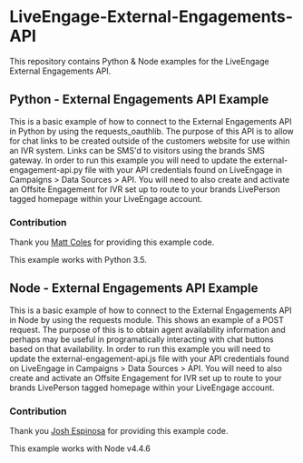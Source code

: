 # LiveEngage-External-Engagements-API
This repository contains Python & Node examples for the LiveEngage External Engagements API.

## Python - External Engagements API Example
This is a basic example of how to connect to the External Engagements API in Python by using the requests_oauthlib. The purpose of this API is to allow for chat links to be created outside of the customers website for use within an IVR system. Links can be SMS'd to visitors using the brands SMS gateway. In order to run this example you will need to update the external-engagement-api.py file with your API credentials found on LiveEngage in Campaigns > Data Sources > API. You will need to also create and activate an Offsite Engagement for IVR set up to route to your brands LivePerson tagged homepage within your LiveEngage account.

### Contribution 
Thank you [Matt Coles](https://github.com/MattJColes) for providing this example code.

This example works with Python 3.5. 

## Node - External Engagements API Example
This is a basic example of how to connect to the External Engagements API in Node by using the requests module. This shows an example of a POST request. The purpose of this is to obtain agent availability information and perhaps may be useful in programatically interacting with chat buttons based on that availability. In order to run this example you will need to update the external-engagement-api.js file with your API credentials found on LiveEngage in Campaigns > Data Sources > API. You will need to also create and activate an Offsite Engagement for IVR set up to route to your brands LivePerson tagged homepage within your LiveEngage account.

### Contribution 
Thank you [Josh Espinosa](https://github.com/Hauuguu) for providing this example code.

This example works with Node v4.4.6